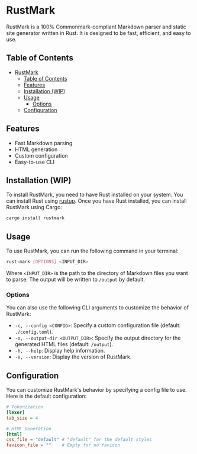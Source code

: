 # RustMark

RustMark is a 100% Commonmark-compliant Markdown parser and static site generator written in Rust. It is designed to be fast, efficient, and easy to use.

## Table of Contents

<!--toc:start-->

- [RustMark](#rustmark)
  - [Table of Contents](#table-of-contents)
  - [Features](#features)
  - [Installation (WIP)](#installation-wip)
  - [Usage](#usage)
    - [Options](#options)
  - [Configuration](#configuration)
  <!--toc:end-->

## Features

- Fast Markdown parsing
- HTML generation
- Custom configuration
- Easy-to-use CLI

## Installation (WIP)

To install RustMark, you need to have Rust installed on your system. You can install Rust using [rustup](https://rustup.rs/).
Once you have Rust installed, you can install RustMark using Cargo:

```bash
cargo install rustmark
```

## Usage

To use RustMark, you can run the following command in your terminal:

```bash
rust-mark [OPTIONS] <INPUT_DIR>
```

Where `<INPUT_DIR>` is the path to the directory of Markdown files you want to parse. The output will be written to `/output` by default.

### Options

You can also use the following CLI arguments to customize the behavior of RustMark:

- `-c, --config <CONFIG>`: Specify a custom configuration file (default: `./config.toml`).
- `-o, --output-dir <OUTPUT_DIR>`: Specify the output directory for the generated HTML files (default: `/output`).
- `-h, --help`: Display help information.
- `-V, --version`: Display the version of RustMark.

## Configuration

You can customize RustMark's behavior by specifying a config file to use. Here is the default configuration:

```toml
# Tokenization
[lexer]
tab_size = 4

# HTML Generation
[html]
css_file = "default" # "default" for the default styles
favicon_file = ""    # Empty for no favicon
```
